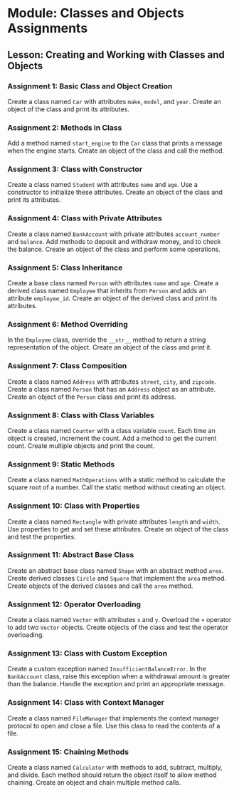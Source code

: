 # Module: Classes and Objects Assignments
## Lesson: Creating and Working with Classes and Objects
### Assignment 1: Basic Class and Object Creation

Create a class named `Car` with attributes `make`, `model`, and `year`. Create an object of the class and print its attributes.

### Assignment 2: Methods in Class

Add a method named `start_engine` to the `Car` class that prints a message when the engine starts. Create an object of the class and call the method.

### Assignment 3: Class with Constructor

Create a class named `Student` with attributes `name` and `age`. Use a constructor to initialize these attributes. Create an object of the class and print its attributes.

### Assignment 4: Class with Private Attributes

Create a class named `BankAccount` with private attributes `account_number` and `balance`. Add methods to deposit and withdraw money, and to check the balance. Create an object of the class and perform some operations.

### Assignment 5: Class Inheritance

Create a base class named `Person` with attributes `name` and `age`. Create a derived class named `Employee` that inherits from `Person` and adds an attribute `employee_id`. Create an object of the derived class and print its attributes.

### Assignment 6: Method Overriding

In the `Employee` class, override the `__str__` method to return a string representation of the object. Create an object of the class and print it.

### Assignment 7: Class Composition

Create a class named `Address` with attributes `street`, `city`, and `zipcode`. Create a class named `Person` that has an `Address` object as an attribute. Create an object of the `Person` class and print its address.

### Assignment 8: Class with Class Variables

Create a class named `Counter` with a class variable `count`. Each time an object is created, increment the count. Add a method to get the current count. Create multiple objects and print the count.

### Assignment 9: Static Methods

Create a class named `MathOperations` with a static method to calculate the square root of a number. Call the static method without creating an object.

### Assignment 10: Class with Properties

Create a class named `Rectangle` with private attributes `length` and `width`. Use properties to get and set these attributes. Create an object of the class and test the properties.

### Assignment 11: Abstract Base Class

Create an abstract base class named `Shape` with an abstract method `area`. Create derived classes `Circle` and `Square` that implement the `area` method. Create objects of the derived classes and call the `area` method.

### Assignment 12: Operator Overloading

Create a class named `Vector` with attributes `x` and `y`. Overload the `+` operator to add two `Vector` objects. Create objects of the class and test the operator overloading.

### Assignment 13: Class with Custom Exception

Create a custom exception named `InsufficientBalanceError`. In the `BankAccount` class, raise this exception when a withdrawal amount is greater than the balance. Handle the exception and print an appropriate message.

### Assignment 14: Class with Context Manager

Create a class named `FileManager` that implements the context manager protocol to open and close a file. Use this class to read the contents of a file.

### Assignment 15: Chaining Methods

Create a class named `Calculator` with methods to add, subtract, multiply, and divide. Each method should return the object itself to allow method chaining. Create an object and chain multiple method calls.